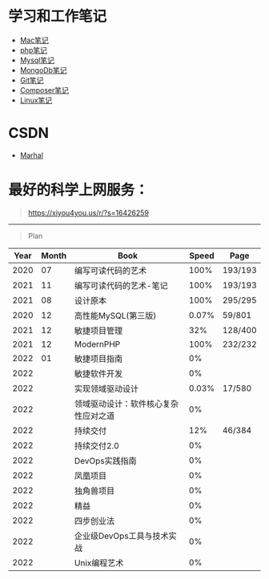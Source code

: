 # 学习和工作笔记

* [Mac笔记](macNote.md "MAC笔记")
* [php笔记](PHP/README.md "php笔记")
* [Mysql笔记](Mysql/README.md "Mysql笔记")
* [MongoDb笔记](MongoDb/README.md "MongoDb笔记")
* [Git笔记](Git/README.md "Git笔记")
* [Composer笔记](Composer/README.md "Composer笔记")
* [Linux笔记](Linux/README.md "Linux笔记")

# CSDN

- [Marhal](https://blog.csdn.net/qq_38157006)

# 最好的科学上网服务：
> https://xiyou4you.us/r/?s=16426259

---

> Plan

|Year|Month|Book|Speed|Page|
|---|---|---|---|---|
|2020|07|编写可读代码的艺术|100%| 193/193 |
|2021|11|编写可读代码的艺术-笔记|100%| 193/193 |
|2021|08|设计原本|100%| 295/295 |
|2020|12|高性能MySQL(第三版)|0.07%| 59/801 |
|2021|12|敏捷项目管理|32%|128/400|
|2021|12|ModernPHP|100%|232/232|
|2022|01|敏捷项目指南|0%|
|2022| |敏捷软件开发|0%|
|2022| |实现领域驱动设计|0.03%|17/580|
|2022| |领域驱动设计：软件核心复杂性应对之道|0%| |
|2022| |持续交付|12%| 46/384 |
|2022| |持续交付2.0|0%| |
|2022| |DevOps实践指南|0%| |
|2022| |凤凰项目|0%| |
|2022| |独角兽项目|0%| |
|2022| |精益|0%| |
|2022| |四步创业法|0%| |
|2022| |企业级DevOps工具与技术实战|0%| |
|2022| |Unix编程艺术|0%| |
